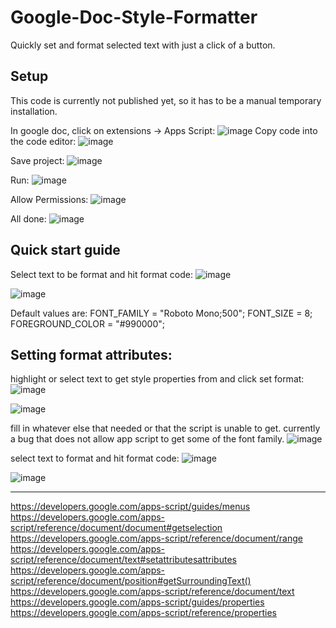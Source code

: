 # Google-Doc-Style-Formatter
Quickly set and format selected text with just a click of a button.

## Setup 
This code is currently not published yet, so it has to be a manual temporary installation.

In google doc, click on extensions -> Apps Script:
![image](resource/Screenshot_(254).png)
Copy code into the code editor:
![image](resource/Screenshot_(256).png)

Save project:
![image](resource/Screenshot_(257).png)

Run:
![image](resource/Screenshot_(258).png)

Allow Permissions:
![image](resource/Screenshot_(260).png)

All done:
![image](resource/Screenshot_(263).png)

## Quick start guide
Select text to be format and hit format code:
![image](resource/Screenshot_(268).png)

![image](resource/Screenshot_(269).png)

Default values are:
FONT_FAMILY = "Roboto Mono;500";
FONT_SIZE = 8;
FOREGROUND_COLOR = "#990000";

## Setting format attributes:
highlight or select text to get style properties from and click set format:
![image](resource/Screenshot_(270).png)

![image](resource/Screenshot_(271).png)

fill in whatever else that needed or that the script is unable to get. currently a bug that does not allow app script to get some of the font family.
![image](resource/Screenshot_(272).png)

select text to format and hit format code:
![image](resource/Screenshot_(273).png)

![image](resource/Screenshot_(274).png)


---
https://developers.google.com/apps-script/guides/menus
https://developers.google.com/apps-script/reference/document/document#getselection
https://developers.google.com/apps-script/reference/document/range
https://developers.google.com/apps-script/reference/document/text#setattributesattributes
https://developers.google.com/apps-script/reference/document/position#getSurroundingText()
https://developers.google.com/apps-script/reference/document/text
https://developers.google.com/apps-script/guides/properties
https://developers.google.com/apps-script/reference/properties
